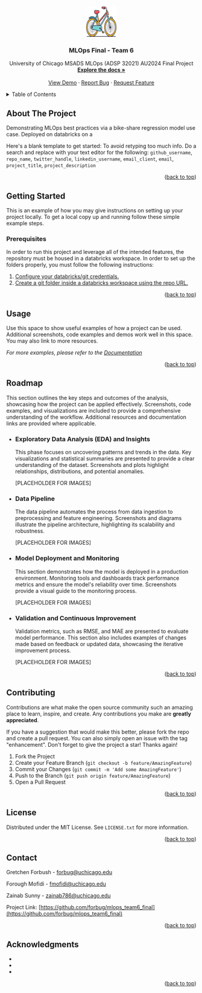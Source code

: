 <!-- PROJECT SHIELDS -->
<!-- PROJECT LOGO -->
<br />
<div align="center">
  <a href="https://github.com/forbug/mlops_team6_final">
    <img src="images/bike_img.jpg" alt="Logo" width="80" height="80">
  </a>

<h3 align="center">MLOps Final - Team 6</h3>

  <p align="center">
    University of Chicago MSADS MLOps (ADSP 32021) AU2024 Final Project
    <br />
    <a href="https://github.com/forbug/mlops_team6_final"><strong>Explore the docs »</strong></a>
    <br />
    <br />
    <a href="https://github.com/forbug/mlops_team6_final">View Demo</a>
    ·
    <a href="https://github.com/forbug/mlops_team6_final/issues/new?labels=bug&template=bug-report---.md">Report Bug</a>
    ·
    <a href="https://github.com/forbug/mlops_team6_final/issues/new?labels=enhancement&template=feature-request---.md">Request Feature</a>
  </p>
</div>



<!-- TABLE OF CONTENTS -->
<details>
  <summary>Table of Contents</summary>
  <ol>
    <li>
      <a href="#about-the-project">About The Project</a>
    </li>
    <li>
      <a href="#getting-started">Getting Started</a>
      <ul>
        <li><a href="#prerequisites">Prerequisites</a></li>
        <li><a href="#installation">Installation</a></li>
      </ul>
    </li>
    <li><a href="#usage">Usage</a></li>
    <li><a href="#roadmap">Roadmap</a></li>
    <li><a href="#contributing">Contributing</a></li>
    <li><a href="#license">License</a></li>
    <li><a href="#contact">Contact</a></li>
    <li><a href="#acknowledgments">Acknowledgments</a></li>
  </ol>
</details>



<!-- ABOUT THE PROJECT -->
## About The Project

Demonstrating MLOps best practices via a bike-share regression model use case. Deployed on databricks on a 

Here's a blank template to get started: To avoid retyping too much info. Do a search and replace with your text editor for the following: `github_username`, `repo_name`, `twitter_handle`, `linkedin_username`, `email_client`, `email`, `project_title`, `project_description`

<p align="right">(<a href="#readme-top">back to top</a>)</p>


<!-- GETTING STARTED -->
## Getting Started

This is an example of how you may give instructions on setting up your project locally.
To get a local copy up and running follow these simple example steps.

### Prerequisites

In order to run this project and leverage all of the intended features, the repository must be housed in a databricks workspace. In order to set up the folders properly, you must follow the following instructions:
1. [Configure your databricks/git credentials.](https://docs.databricks.com/en/repos/repos-setup.html)
2. [Create a git folder inside a databricks workspace using the repo URL.](https://docs.databricks.com/en/repos/git-operations-with-repos.html)

<p align="right">(<a href="#readme-top">back to top</a>)</p>



<!-- USAGE EXAMPLES -->
## Usage

Use this space to show useful examples of how a project can be used. Additional screenshots, code examples and demos work well in this space. You may also link to more resources.

_For more examples, please refer to the [Documentation](https://example.com)_

<p align="right">(<a href="#readme-top">back to top</a>)</p>



<!-- USAGE EXAMPLES -->
## Roadmap

This section outlines the key steps and outcomes of the analysis, showcasing how the project can be applied effectively. Screenshots, code examples, and visualizations are included to provide a comprehensive understanding of the workflow. Additional resources and documentation links are provided where applicable.

- ### Exploratory Data Analysis (EDA) and Insights
  This phase focuses on uncovering patterns and trends in the data. Key visualizations and statistical summaries are presented to provide a clear understanding of the dataset. Screenshots and plots highlight relationships, distributions, and potential anomalies.

  [PLACEHOLDER FOR IMAGES]

- ### Data Pipeline
  The data pipeline automates the process from data ingestion to preprocessing and feature engineering. Screenshots and diagrams illustrate the pipeline architecture, highlighting its scalability and robustness.

  [PLACEHOLDER FOR IMAGES]

- ### Model Deployment and Monitoring

  This section demonstrates how the model is deployed in a production environment. Monitoring tools and dashboards track performance metrics and ensure the model's reliability over time. Screenshots provide a visual guide to the monitoring process.

  [PLACEHOLDER FOR IMAGES]

- ### Validation and Continuous Improvement
  Validation metrics, such as RMSE, and MAE are presented to evaluate model performance. This section also includes examples of changes made based on feedback or updated data, showcasing the iterative improvement process.

  [PLACEHOLDER FOR IMAGES]

<p align="right">(<a href="#readme-top">back to top</a>)</p>




<!-- CONTRIBUTING -->
## Contributing

Contributions are what make the open source community such an amazing place to learn, inspire, and create. Any contributions you make are **greatly appreciated**.

If you have a suggestion that would make this better, please fork the repo and create a pull request. You can also simply open an issue with the tag "enhancement".
Don't forget to give the project a star! Thanks again!

1. Fork the Project
2. Create your Feature Branch (`git checkout -b feature/AmazingFeature`)
3. Commit your Changes (`git commit -m 'Add some AmazingFeature'`)
4. Push to the Branch (`git push origin feature/AmazingFeature`)
5. Open a Pull Request

<p align="right">(<a href="#readme-top">back to top</a>)</p>


<!-- LICENSE -->
## License

Distributed under the MIT License. See `LICENSE.txt` for more information.

<p align="right">(<a href="#readme-top">back to top</a>)</p>



<!-- CONTACT -->
## Contact

Gretchen Forbush - forbug@uchicago.edu</br>

Forough Mofidi - fmofidi@uchicago.edu

Zainab Sunny - zainab786@uchicago.edu

Project Link: [https://github.com/forbug/mlops_team6_final](https://github.com/forbug/mlops_team6_final)

<p align="right">(<a href="#readme-top">back to top</a>)</p>



<!-- ACKNOWLEDGMENTS -->
## Acknowledgments

* []()
* []()
* []()

<p align="right">(<a href="#readme-top">back to top</a>)</p>

